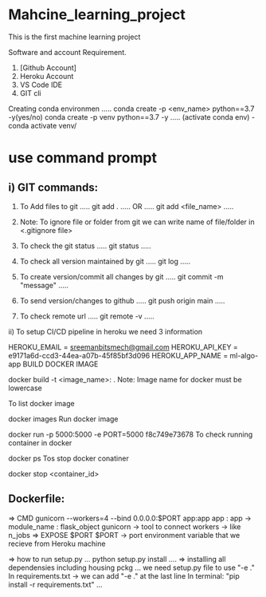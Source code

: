 # Mahcine_learning_project
This is the first machine learning project

Software and account Requirement.
1. [Github Account]
2. Heroku Account
3. VS Code IDE
4. GIT cli

Creating conda environmen
.....
conda create -p <env_name> python==3.7 -y(yes/no) 
conda create -p venv python==3.7 -y 
.....
(activate conda env) - conda activate venv/

# use command prompt

i) GIT commands:
------------
1. To Add files to git
.....
git add .
.....
OR
.....
git add <file_name>
.....

2. Note: To ignore file or folder from git we can write name of file/folder in 
 <.gitignore file>

3. To check the git status
.....
git status
.....

4. To check all version maintained by git
.....
git log
.....

5. To create version/commit all changes by git
.....
git commit -m "message"
.....

6. To send version/changes to github
.....
git push origin main
.....

7. To check remote url
.....
git remote -v
.....

ii) To setup CI/CD pipeline in heroku we need 3 information

HEROKU_EMAIL = sreemanbitsmech@gmail.com
HEROKU_API_KEY = e9171a6d-ccd3-44ea-a07b-45f85bf3d096
HEROKU_APP_NAME = ml-algo-app
BUILD DOCKER IMAGE

docker build -t <image_name>:<tagname> .
Note: Image name for docker must be lowercase

To list docker image

docker images
Run docker image

docker run -p 5000:5000 -e PORT=5000 f8c749e73678
To check running container in docker

docker ps
Tos stop docker conatiner

docker stop <container_id>

Dockerfile:
-----------
=> CMD gunicorn --workers=4 --bind 0.0.0.0:$PORT app:app
    app : app -> module_name : flask_object
    gunicorn -> tool to connect 
    workers -> like n_jobs
=> EXPOSE $PORT 
    $PORT -> port environment variable that we recieve from Heroku machine

=> how to run setup.py
...
python setup.py install
....
=> installing all dependensies including housing pckg
... we need setup.py file to use "-e ."
In requirements.txt  -> we can add "-e ." at the last line
In terminal:
"pip install -r requirements.txt"
...